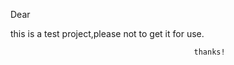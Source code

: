 Dear

  this is a test project,please not to get it for use.
    
                                             thanks!
